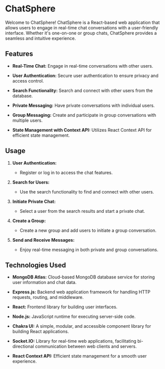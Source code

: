 # ChatSphere

Welcome to ChatSphere! ChatSphere is a React-based web application that allows users to engage in real-time chat conversations with a user-friendly interface. Whether it's one-on-one or group chats, ChatSphere provides a seamless and intuitive experience.

## Features

- **Real-Time Chat:** Engage in real-time conversations with other users.

- **User Authentication:** Secure user authentication to ensure privacy and access control.

- **Search Functionality:** Search and connect with other users from the database.

- **Private Messaging:** Have private conversations with individual users.

- **Group Messaging:** Create and participate in group conversations with multiple users.

- **State Management with Context API:** Utilizes React Context API for efficient state management.

## Usage

1. **User Authentication:**
   - Register or log in to access the chat features.

2. **Search for Users:**
   - Use the search functionality to find and connect with other users.

3. **Initiate Private Chat:**
   - Select a user from the search results and start a private chat.

4. **Create a Group:**
   - Create a new group and add users to initiate a group conversation.

5. **Send and Receive Messages:**
   - Enjoy real-time messaging in both private and group conversations.

## Technologies Used

- **MongoDB Atlas:** Cloud-based MongoDB database service for storing user information and chat data.

- **Express.js:** Backend web application framework for handling HTTP requests, routing, and middleware.

- **React:** Frontend library for building user interfaces.

- **Node.js:** JavaScript runtime for executing server-side code.

- **Chakra UI:** A simple, modular, and accessible component library for building React applications.

- **Socket.IO:** Library for real-time web applications, facilitating bi-directional communication between web clients and servers.

- **React Context API:** Efficient state management for a smooth user experience.
